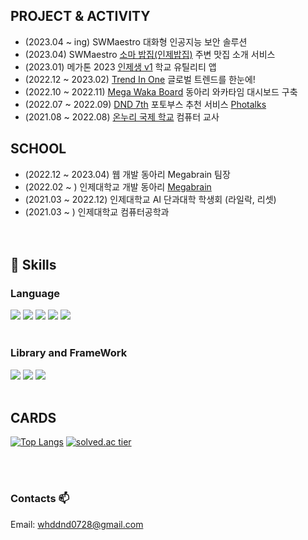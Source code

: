 
  <div align=left>
  
## PROJECT & ACTIVITY
  * (2023.04 ~ ing) SWMaestro 대화형 인공지능 보안 솔루션
  * (2023.04) SWMaestro [소마 밥집(인제밥집)](https://github.com/SOMA-Mini-Team-48/SOMA-BAP.ZIP) 주변 맛집 소개 서비스
  * (2023.01) 메가톤 2023 [인제생 v1](https://github.com/inje-megabrain/IJS-FE-hackerthon) 학교 유틸리티 앱
  * (2022.12 ~ 2023.02) [Trend In One](https://github.com/inje-megabrain/trend-in-one-fe) 글로벌 트렌드를 한눈에!
  * (2022.10 ~ 2022.11) [Mega Waka Board](https://github.com/inje-megabrain/Mega-Waka-Board-fe) 동아리 와카타임 대시보드 구축
  * (2022.07 ~ 2022.09) [DND 7th](https://github.com/dnd-side-project/dnd-7th-6-frontend) 포토부스 추천 서비스 [Photalks](https://dnd.ac/project/44)
  * (2021.08 ~ 2022.08) [온누리 국제 학교](https://onnuri-academy.web.app/) 컴퓨터 교사
## SCHOOL
  * (2022.12 ~ 2023.04) 웹 개발 동아리 Megabrain 팀장
  * (2022.02 ~ ) 인제대학교 개발 동아리 [Megabrain](https://megabrain.kr/)
  * (2021.03 ~ 2022.12) 인제대학교 AI 단과대학 학생회 (라일락, 리셋)
  * (2021.03 ~ ) 인제대학교 컴퓨터공학과 <br><br><br>

## 💪 Skills
### Language
<img src="https://img.shields.io/badge/html5-E34F26?style=for-the-badge&logo=html5&logoColor=white">
<img src="https://img.shields.io/badge/css-1572B6?style=for-the-badge&logo=css3&logoColor=white">
<img src="https://img.shields.io/badge/javascript-F7DF1E?style=for-the-badge&logo=javascript&logoColor=black">
<img src="https://img.shields.io/badge/TypeScript-3178C6?style=for-the-badge&logo=TypeScript&logoColor=white">
<img src="https://img.shields.io/badge/Dart-0175C2?style=for-the-badge&logo=Dart&logoColor=white"><br><br>
  
### Library and FrameWork
<img src="https://img.shields.io/badge/React-61DAFB?style=for-the-badge&logo=React&logoColor=black">
<img src="https://img.shields.io/badge/Next.js-ffffff?style=for-the-badge&logo=Next.js&logoColor=black">
<img src="https://img.shields.io/badge/Flutter-02569B?style=for-the-badge&logo=Flutter&logoColor=white"><br><br>
  

## CARDS
    
  [![Top Langs](https://github-readme-stats.vercel.app/api/top-langs/?username=ShinJongUng&layout=compact)](https://github.com/anuraghazra/github-readme-stats)
  [![solved.ac tier](http://mazassumnida.wtf/api/generate_badge?boj=whddnd0728)](https://solved.ac/whddnd0728)
                                                 
<br><br>

### Contacts 📫

 Email: whddnd0728@gmail.com


